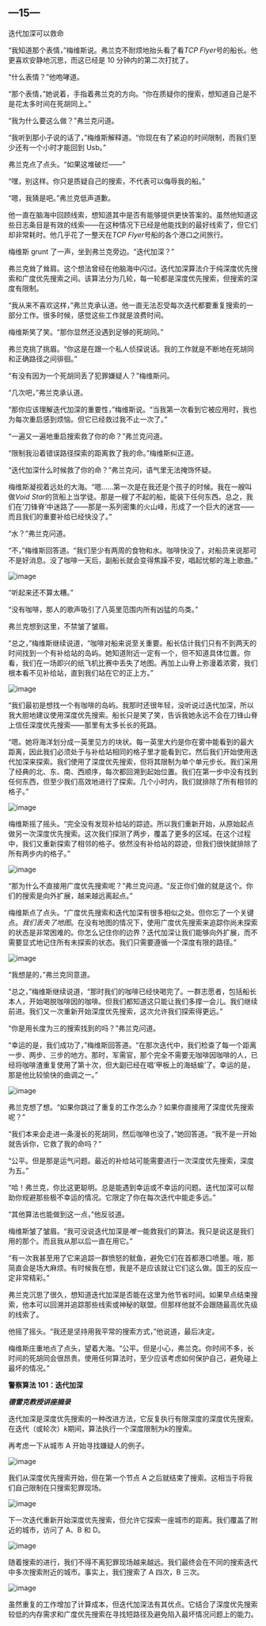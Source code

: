 ## —15—

迭代加深可以救命

“我知道那个表情，”梅维斯说。弗兰克不耐烦地抬头看了看*TCP Flyer*号的船长。他更喜欢安静地沉思，而这已经是 10 分钟内的第二次打扰了。

“什么表情？”他咆哮道。

“那个表情，”她说着，手指着弗兰克的方向。“你在质疑你的搜索，想知道自己是不是花太多时间在死胡同上。”

“我为什么要这么做？”弗兰克问道。

“我听到那小子说的话了，”梅维斯解释道。“你现在有了紧迫的时间限制，而我们至少还有一个小时才能回到 Usb。”

弗兰克点了点头。“如果这堆破烂——”

“嘿，别这样。你只是质疑自己的搜索，不代表可以侮辱我的船。”

“嗯，我猜是吧。”弗兰克低声道歉。

他一直在脑海中回顾线索，想知道其中是否有能够提供更快答案的。虽然他知道这些日志条目是有效的线索——在这种情况下已经是他能找到的最好线索了，但它们却非常耗时。他几乎花了一整天在*TCP Flyer*号船的各个港口之间旅行。

梅维斯 grunt 了一声，坐到弗兰克旁边。“迭代加深？”

弗兰克耸了耸肩。这个想法曾经在他脑海中闪过。迭代加深算法介于纯深度优先搜索和广度优先搜索之间。该算法分为几轮，每一轮都是深度优先搜索，但搜索的深度有限制。

“我从来不喜欢这样，”弗兰克承认道。他一直无法忍受每次迭代都要重复搜索的一部分工作。很多时候，感觉这些工作就是浪费时间。

梅维斯笑了笑。“那你显然还没遇到足够的死胡同。”

弗兰克挑了挑眉。“你这是在跟一个私人侦探说话。我的工作就是不断地在死胡同和正确路径之间徘徊。”

“有没有因为一个死胡同丢了犯罪嫌疑人？”梅维斯问。

“几次吧，”弗兰克承认道。

“那你应该理解迭代加深的重要性，”梅维斯说。“当我第一次看到它被应用时，我也为每次重启感到烦恼。但它已经救过我不止一次了。”

“一遍又一遍地重启搜索救了你的命？”弗兰克问道。

“限制我沿着错误路径探索的距离救了我的命。”梅维斯纠正道。

“迭代加深什么时候救了你的命？”弗兰克问，语气里无法掩饰怀疑。

梅维斯凝视着远处的大海。“嗯……第一次是在我还是个孩子的时候。我在一艘叫做*Void Star*的货船上当学徒。那是一艘了不起的船，能装下任何东西。总之，我们在‘刀锋脊’中迷路了——那是一系列密集的火山峰，形成了一个巨大的迷宫——而且我们的重要补给已经快没了。”

“水？”弗兰克问道。

“不，”梅维斯回答道。“我们至少有两周的食物和水。咖啡快没了，对船员来说那可不是好消息。没了咖啡一天后，副船长就会变得焦躁不安，唱起忧郁的海上歌曲。”

![image](img/f0119-01.jpg)

“听起来还不算太糟。”

“没有咖啡，那人的歌声吸引了八英里范围内所有凶猛的鸟类。”

弗兰克想到这里，不禁皱了皱眉。

“总之，”梅维斯继续说道，“咖啡对船来说至关重要。船长估计我们只有不到两天的时间找到一个有补给站的岛屿。她知道附近一定有一个，但不知道具体位置。你看，我们在一场即兴的纸飞机比赛中丢失了地图。再加上山脊上弥漫着浓雾，我们根本看不见补给站，直到我们站在它的正上方。”

![image](img/f0119-02.jpg)

“我们最初是想找一个有咖啡的岛屿。我那时还很年轻，没听说过迭代加深，所以我大胆地建议使用深度优先搜索。船长只是笑了笑，告诉我她永远不会在刀锋山脊上信任深度优先搜索——那里有太多长长的死路。

“嗯。她将海洋划分成一英里见方的块状。每一英里大约是你在雾中能看到的最大距离，因此我们必须处于与补给站相同的格子里才能看到它。然后我们开始使用迭代加深来探索。我们使用了深度优先搜索，但将其限制为单个单元步长。我们采用了经典的北、东、南、西顺序，每次都回溯到起始位置。我们在第一步中没有找到任何东西，但至少我们高效地进行了探索。几个小时内，我们就排除了所有相邻的格子。”

![image](img/f0120-01.jpg)

梅维斯摇了摇头。“完全没有发现补给站的踪迹。所以我们重新开始，从原始起点做另一次深度优先搜索。这次我们探测了两步，覆盖了更多的区域。在这个过程中，我们又重新探索了相邻的格子。依然没有补给站的踪迹，但我们很快就排除了所有两步内的格子。”

![image](img/f0121-01.jpg)

“那为什么不直接用广度优先搜索呢？”弗兰克问道。“反正你们做的就是这个。你们的搜索是向外扩展，越来越远离起点。”

梅维斯点了点头。“广度优先搜索和迭代加深有很多相似之处。但你忘了一个关键点。*我们丢失了地图*。在没有地图的情况下，使用广度优先搜索来追踪你尚未探索的状态是非常困难的。你怎么记住你的边界？迭代加深让我们能够向外扩展，而不需要显式地记住所有未探索的状态。我们只需要遵循一个深度有限的路径。”

![image](img/f0122-01.jpg)

“我想是的，”弗兰克同意道。

“总之，”梅维斯继续说道，“那时我们的咖啡已经快喝完了。一群志愿者，包括船长本人，开始喝脱咖啡因的咖啡。但我们都知道这只能让我们多撑一会儿。我们继续前进。我们又一次重新开始深度优先搜索，这次允许我们探索得更远。”

“你是用长度为三的搜索找到的吗？”弗兰克问道。

“幸运的是，我们成功了，”梅维斯回答道。“在那次迭代中，我们检查了每一个距离一步、两步、三步的地方。那时，军需官，那个完全不需要无咖啡因咖啡的人，已经将咖啡渣重复使用了第十次，但大副已经在唱‘甲板上的海蛞蝓’了。幸运的是，那是他比较愉快的曲调之一。”

![image](img/f0123-01.jpg)

弗兰克想了想。“如果你跳过了重复的工作怎么办？如果你直接用了深度优先搜索呢？”

“我们本来会走进一条漫长的死胡同，然后咖啡也没了，”她回答道。“我不是一开始就告诉你，它救了我的命吗？”

“公平。但是那是运气问题。最近的补给站可能需要进行一次深度优先搜索，深度为五。”

“哈！弗兰克，你比这更聪明。总是能遇到幸运或不幸运的问题。迭代加深可以帮助你规避那些极不幸运的情况。它限定了你在每次迭代中能走多远。”

“其他算法也能做到这一点，”他反驳道。

梅维斯皱了皱眉。“我可没说迭代加深是*唯一*能救我们的算法。我只是说这是我们用的那个。而且我从那以后一直在用它。”

“有一次我甚至用了它来追踪一群愤怒的鱿鱼，避免它们在首都港口喷墨。哦，那简直会是场大麻烦。有时候我在想，我是不是应该就让它们这么做。国王的反应一定非常精彩。”

弗兰克沉思了很久，想知道迭代加深是否能在这里为他节省时间。如果早点结束搜索，他本可以回溯并追踪那些线索或神秘的联盟。但那样他就不会跟随最高优先级的线索了。

他摇了摇头。“我还是坚持用我平常的搜索方式，”他说道，最后决定。

梅维斯庄重地点了点头，望着大海。“公平。但是小心，弗兰克。你时间不多，长时间的死胡同会很昂贵。使用任何算法时，至少应该考虑如何保护自己，避免碰上最坏的情况。”

**警察算法 101：迭代加深**

***德雷克教授讲座摘录***

迭代加深是深度优先搜索的一种改进方法，它反复执行有限深度的深度优先搜索。在迭代（或轮次）*k*期间，算法执行一个深度限制为*k*的搜索。

再考虑一下从城市 A 开始寻找嫌疑人的例子。

![image](img/f0125-01.jpg)

我们从深度优先搜索开始，但在第一个节点 A 之后就结束了搜索。这相当于将我们自己限制在只搜索犯罪现场。

![image](img/f0125-02.jpg)

下一次迭代重新开始深度优先搜索，但允许它探索一座城市的距离。我们覆盖了附近的城市，访问了 A、B 和 D。

![image](img/f0126-01.jpg)

随着搜索的进行，我们不得不离犯罪现场越来越远。我们最终会在不同的搜索迭代中多次搜索附近的城市。事实上，我们搜索了 A 四次，B 三次。

![image](img/f0126-02.jpg)

虽然重复的工作增加了计算成本，但迭代加深法有其优点。它结合了深度优先搜索较低的内存需求和广度优先搜索在寻找短路径及避免陷入最坏情况问题上的能力。
